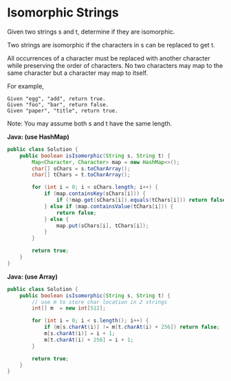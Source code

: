 # Isomorphic Strings

Given two strings s and t, determine if they are isomorphic.

Two strings are isomorphic if the characters in s can be replaced to get t.

All occurrences of a character must be replaced with another character while preserving the order of characters. No two characters may map to the same character but a character may map to itself.

For example,

    Given "egg", "add", return true.
    Given "foo", "bar", return false.
    Given "paper", "title", return true.

Note:
You may assume both s and t have the same length.

**Java: (use HashMap)**
```java
public class Solution {
    public boolean isIsomorphic(String s, String t) {
        Map<Character, Character> map = new HashMap<>();
        char[] sChars = s.toCharArray();
        char[] tChars = t.toCharArray();

        for (int i = 0; i < sChars.length; i++) {
            if (map.containsKey(sChars[i])) {
                if (!map.get(sChars[i]).equals(tChars[i])) return false;
            } else if (map.containsValue(tChars[i])) {
                return false;
            } else {
                map.put(sChars[i], tChars[i]);
            }
        }

        return true;
    }
}
```

**Java: (use Array)**
```java
public class Solution {
    public boolean isIsomorphic(String s, String t) {
        // use m to store char location in 2 strings
        int[] m  = new int[512];

        for (int i = 0; i < s.length(); i++) {
            if (m[s.charAt(i)] != m[t.charAt(i) + 256]) return false;
            m[s.charAt(i)] = i + 1;
            m[t.charAt(i) + 256] = i + 1;
        }

        return true;
    }
}
```
